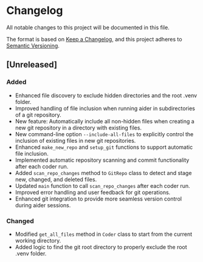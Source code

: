 # Changelog

All notable changes to this project will be documented in this file.

The format is based on [Keep a Changelog](https://keepachangelog.com/en/1.0.0/),
and this project adheres to [Semantic Versioning](https://semver.org/spec/v2.0.0.html).

## [Unreleased]

### Added
- Enhanced file discovery to exclude hidden directories and the root .venv folder.
- Improved handling of file inclusion when running aider in subdirectories of a git repository.
- New feature: Automatically include all non-hidden files when creating a new git repository in a directory with existing files.
- New command-line option `--include-all-files` to explicitly control the inclusion of existing files in new git repositories.
- Enhanced `make_new_repo` and `setup_git` functions to support automatic file inclusion.
- Implemented automatic repository scanning and commit functionality after each coder run.
- Added `scan_repo_changes` method to `GitRepo` class to detect and stage new, changed, and deleted files.
- Updated `main` function to call `scan_repo_changes` after each coder run.
- Improved error handling and user feedback for git operations.
- Enhanced git integration to provide more seamless version control during aider sessions.

### Changed
- Modified `get_all_files` method in `Coder` class to start from the current working directory.
- Added logic to find the git root directory to properly exclude the root .venv folder.
